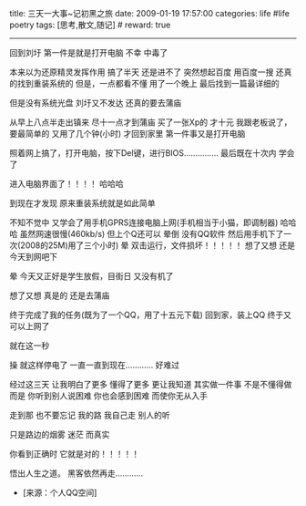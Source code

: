 title: 三天一大事~记初黑之旅 
date: 2009-01-19 17:57:00
categories: life #life poetry
tags: [思考,散文,随记]  # <!--more-->
reward: true

---

回到刘圩
第一件是就是打开电脑
不幸
中毒了

<!--more-->

本来以为还原精灵发挥作用
搞了半天
还是进不了
突然想起百度
用百度一搜
还真的找到重装系统的
但是，一点都看不懂
用了一个晚上
最后找到一篇最详细的

但是没有系统光盘
刘圩又不发达
还真的要去蒲庙

从早上八点半走出镇来
尽十一点才到蒲庙
买了一张Xp的
才十元
我跟老板说了，要最简单的
又用了几个钟(小时)
才回到家里
第一件事又是打开电脑

照着网上搞了，打开电脑，按下Del键，进行BIOS……………
最后既在十次内
学会了

进入电脑界面了！！！！
哈哈哈

到现在才发现
原来重装系统就是如此简单

不知不觉中
又学会了用手机GPRS连接电脑上网(手机相当于小猫，即调制器)
哈哈哈
虽然网速很慢(460kb/s)
但上个Q还可以
晕倒
没有QQ软件
然后用手机下了一次(2008的25M)用了三个小时)
晕
双击运行，文件损坏！！！！！
想了又想
还是今天到网吧下

晕
今天又正好是学生放假，目街日
又没有机了

想了又想
真是的
还是去蒲庙

终于完成了我的任务(既为了一个QQ，用了十五元下载)
回到家，装上QQ
终于又可以上网了

就在这一秒

操
就这样停电了
一直一直到现在…………
好难过



经过这三天
让我明白了更多
懂得了更多
更让我知道
其实做一件事
不是不懂得做
而是
你听到别人说困难
你也会感到困难
而使你无从入手

走到那
也不要忘记
我的路
我自己走
别人的听


只是路边的烟雾
迷茫
而真实

你看到正确时
它就是对的！！！！！

悟出人生之道。
黑客依然再走…………


- [来源：个人QQ空间]
